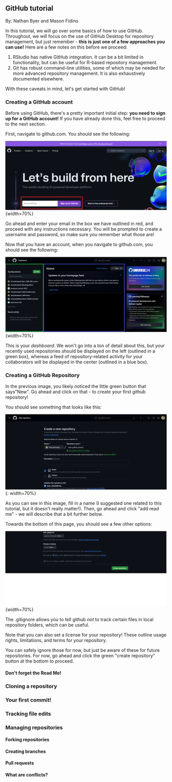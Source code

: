 ## GitHub tutorial

By: Nathan Byer and Mason Fidino

In this tutorial, we will go over some basics of how to use GitHub. Throughout, we will focus on the use of GitHub Desktop for repository management, but just remember - **this is just one of a few approaches you can use!** Here are a few notes on this before we proceed:

1. RStudio has native GitHub integration. It can be a bit limited in functionality, but can be useful for R-based repository management. 
2. Git has robust command-line utilities, some of which may be needed for more advanced repository management. It is also exhaustively documented elsewhere.

With these caveats in mind, let's get started with GitHub!

### Creating a GitHub account

Before using GitHub, there's a pretty important initial step: **you need to sign up for a GitHub account!** If you have already done this, feel free to proceed to the next section.

First, navigate to github.com. You should see the following:

![](./images/github-signup.png){width=70%}

Go ahead and enter your email in the box we have outlined in red, and proceed with any instructions necessary. You will be prompted to create a username and password, so make sure you remember what those are!

Now that you have an account, when you navigate to github.com, you should see the following:

![](./images/github-dashboard.png){width=70%}

This is your *dashboard*. We won't go into a ton of detail about this, but your recently used repositories should be displayed on the left (outlined in a green box), whereas a feed of repository-related activity for your collaborators will be displayed in the center (outlined in a blue box). 

### Creating a GitHub Repository

In the previous image, you likely noticed the little green button that says"New". Go ahead and click on that - to create your first github repository!

You should see something that looks like this:

![](./images/github-new-repo-1.png){: width=70%}

As you can see in this image, fill in a name (I suggested one related to this tutorial, but it doesn't really matter!). Then, go ahead and click "add read me" - we will describe that a bit further below.

Towards the bottom of this page, you should see a few other options:

![](./images/github-new-repo-2.png){width=70%}

The .gitignore allows you to tell github *not* to track certain files in local repository folders, which can be useful. 

Note that you can also set a license for your repository! These outline usage rights, limitations, and terms for your repository.

You can safely ignore those for now, but just be aware of these for future repositories. For now, go ahead and click the green "create repository" button at the bottom to proceed.

#### Don't forget the Read Me!



### Cloning a repository

### Your first commit!

### Tracking file edits

### Managing repositories

#### Forking repositories

#### Creating branches

#### Pull requests

#### What are conflicts? 
